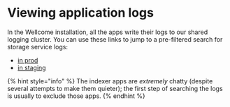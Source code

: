 # Viewing application logs

In the Wellcome installation, all the apps write their logs to our shared logging cluster.
You can use these links to jump to a pre-filtered search for storage service logs:

*   <a href="https://logging.wellcomecollection.org/app/discover#/?_g=(filters:!(),refreshInterval:(pause:!t,value:0),time:(from:now-3h,to:now))&_a=(columns:!(service_name,log),filters:!(('$state':(store:appState),meta:(alias:!n,disabled:!f,index:cb5ba262-ec15-46e3-a4c5-5668d65fe21f,key:ecs_cluster,negate:!f,params:(query:storage-prod),type:phrase),query:(match_phrase:(ecs_cluster:storage-prod)))),grid:(columns:(service_name:(width:255.5))),index:cb5ba262-ec15-46e3-a4c5-5668d65fe21f,interval:auto,query:(language:kuery,query:''),sort:!(!('@timestamp',desc)))">in prod</a>
*   <a href="https://logging.wellcomecollection.org/app/discover#/?_g=(filters:!(),refreshInterval:(pause:!t,value:0),time:(from:now-3h,to:now))&_a=(columns:!(service_name,log),filters:!(('$state':(store:appState),meta:(alias:!n,disabled:!f,index:cb5ba262-ec15-46e3-a4c5-5668d65fe21f,key:ecs_cluster,negate:!f,params:(query:storage-staging),type:phrase),query:(match_phrase:(ecs_cluster:storage-staging)))),grid:(columns:(service_name:(width:255.5))),index:cb5ba262-ec15-46e3-a4c5-5668d65fe21f,interval:auto,query:(language:kuery,query:''),sort:!(!('@timestamp',desc)))">in staging</a>

{% hint style="info" %}
The indexer apps are *extremely* chatty (despite several attempts to make them quieter); the first step of searching the logs is usually to exclude those apps.
{% endhint %}

